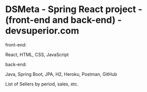 # DSMeta - Spring React project - (front-end and back-end) - devsuperior.com



front-end: 

React,
HTML,
CSS,
JavaScript


back-end:

Java,
Spring Boot,
JPA,
H2,
Heroku,
Postman,
GitHub

List of Sellers by period, sales, etc.
